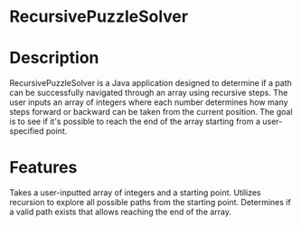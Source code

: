 # RecursivePuzzleSolver

# Description
RecursivePuzzleSolver is a Java application designed to determine if a path can be successfully navigated through an array using recursive steps. The user inputs an array of integers where each number determines how many steps forward or backward can be taken from the current position. The goal is to see if it's possible to reach the end of the array starting from a user-specified point.

# Features

Takes a user-inputted array of integers and a starting point.
Utilizes recursion to explore all possible paths from the starting point.
Determines if a valid path exists that allows reaching the end of the array.

